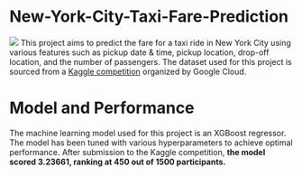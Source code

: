 # New-York-City-Taxi-Fare-Prediction
![](https://i.imgur.com/ecwUY8F.png)
This project aims to predict the fare for a taxi ride in New York City using various features such as pickup date & time, pickup location, drop-off location, and the number of passengers. The dataset used for this project is sourced from a 
 [Kaggle competition](https://www.kaggle.com/c/new-york-city-taxi-fare-prediction) organized by Google Cloud.

# Model and Performance 
The machine learning model used for this project is an XGBoost regressor. The model has been tuned with various hyperparameters to achieve optimal performance.
After submission to the Kaggle competition, **the model scored 3.23661, ranking at 450 out of 1500 participants.**
